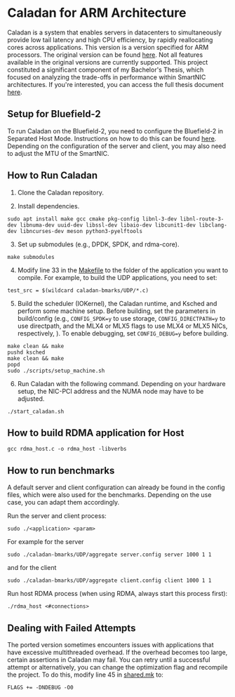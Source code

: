# Caladan for ARM Architecture

Caladan is a system that enables servers in datacenters to
simultaneously provide low tail latency and high CPU efficiency, by
rapidly reallocating cores across applications. This version is a version specified for ARM processors. The original version can be found [here](https://github.com/shenango/caladan). Not all features available in the original versions are currently supported. This project constituted a significant component of my Bachelor's Thesis, which focused on analyzing the trade-offs in performance within SmartNIC architectures. If you're interested, you can access the full thesis document [here](https://doi.org/10.3929/ethz-b-000637586).

## Setup for Bluefield-2

To run Caladan on the Bluefield-2, you need to configure the Bluefield-2 in Separated Host Mode. Instructions on how to do this can be found [here](https://docs.nvidia.com/networking/display/BlueFieldSWv35111601/Modes+of+Operation). Depending on the configuration of the server and client, you may also need to adjust the MTU of the SmartNIC.

## How to Run Caladan

1) Clone the Caladan repository.

2) Install dependencies.

```
sudo apt install make gcc cmake pkg-config libnl-3-dev libnl-route-3-dev libnuma-dev uuid-dev libssl-dev libaio-dev libcunit1-dev libclang-dev libncurses-dev meson python3-pyelftools
```

3) Set up submodules (e.g., DPDK, SPDK, and rdma-core).

```
make submodules
```

4) Modify line 33 in the [Makefile](https://github.com/avezzu/caladan-aarch64/blob/main/Makefile) to the folder of the application you want to compile. For example, to build the UDP applications, you need to set:
```
test_src = $(wildcard caladan-bmarks/UDP/*.c)
```

5) Build the scheduler (IOKernel), the Caladan runtime, and Ksched and perform some machine setup.
Before building, set the parameters in build/config (e.g., `CONFIG_SPDK=y` to use
storage, `CONFIG_DIRECTPATH=y` to use directpath, and the MLX4 or MLX5 flags to use
MLX4 or MLX5 NICs, respectively, ). To enable debugging, set `CONFIG_DEBUG=y` before building.
```
make clean && make
pushd ksched
make clean && make
popd
sudo ./scripts/setup_machine.sh
```

6) Run Caladan with the following command. Depending on your hardware setup, the NIC-PCI address and the NUMA node may have to be adjusted.

```
./start_caladan.sh
```

## How to build RDMA application for Host
```
gcc rdma_host.c -o rdma_host -libverbs
```

## How to run benchmarks

A default server and client configuration can already be found in the config files, which were also used for the benchmarks. Depending on the use case, you can adapt them accordingly.

Run the server and client process:
```
sudo ./<application> <param>
```
For example for the server

```
sudo ./caladan-bmarks/UDP/aggregate server.config server 1000 1 1
```
and for the client

```
sudo ./caladan-bmarks/UDP/aggregate client.config client 1000 1 1
```

Run host RDMA process (when using RDMA, always start this process first):
```
./rdma_host <#connections>
```

## Dealing with Failed Attempts
The ported version sometimes encounters issues with applications that have excessive multithreaded overhead. If the overhead becomes too large, certain assertions in Caladan may fail. You can retry until a successful attempt or alternatively, you can change the optimization flag and recompile the project. To do this, modify line 45 in [shared.mk](https://github.com/avezzu/caladan-aarch64/blob/main/build/shared.mk) to:
```
FLAGS += -DNDEBUG -O0
```


